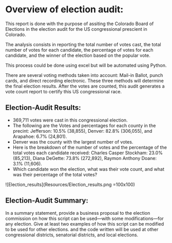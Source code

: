 # Overview of election audit: 

This report is done with the purpose of assiting the Colorado Board of Elections in the election audit for the US congressional prescient in Colorado. 

The analysis consists in reporting the total number of votes cast, the total number of votes for each candidate, the percentage of votes for each candidate, and the winner of the election based on the popular vote.

This process could be done using excel but will be automated using Python.

There are several voting methods taken into account: Mail-in Ballot, punch cards, and direct recording electronic.  These three methods will determine the final election results. After the votes are counted, this audit generates a vote count report to certify this US congressional race.

## Election-Audit Results:

* 369,711 votes were cast in this congressional election.
* The following are the Votes and percentages for each county in the precint: Jefferson: 10.5% (38,855), Denver: 82.8% (306,055), and Arapahoe: 6.7% (24,801).
* Denver was the county with the largest number of votes.
* Here is the breakdown of the number of votes and the percentage of the total votes each candidate received: Charles Casper Stockham: 23.0% (85,213), Diana      DeGette: 73.8% (272,892), Raymon Anthony Doane: 3.1% (11,606).
* Which candidate won the election, what was their vote count, and what was their percentage of the total votes?

![Election_results](Resources/Election_results.png =100x100)


## Election-Audit Summary: 

In a summary statement, provide a business proposal to the election commission on how this script can be used—with some modifications—for any election. Give at least two examples of how this script can be modified to be used for other elections.
and the code written will be used at other congressional districts, senatorial districts, and local elections.


